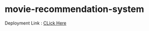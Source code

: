 # movie-recommendation-system

Deployment Link : [CLick Here](https://movie-recommend-system-tmdb.herokuapp.com/)
